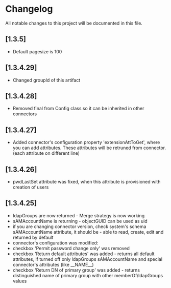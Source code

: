 # Changelog
All notable changes to this project will be documented in this file.

## [1.3.5]
- Default pagesize is 100

## [1.3.4.29]
- Changed groupId of this artifact

## [1.3.4.28]
- Removed final from Config class so it can be inherited in other connectors

## [1.3.4.27]
- Added connector's configuration property 'extensionAttToGet', where you can add attributes. These attributes will be retruned from connector. (each attribute on different line)

## [1.3.4.26]
- pwdLastSet attribute was fixed, when this attribute is provisioned with creation of users

## [1.3.4.25]
- ldapGroups are now returned - Merge strategy is now working
- sAMAccountName is returning - objectGUID can be used as uid
- if you are changing connector version, check system's schema sAMAccountName attribute, it should be - able to read, create, edit and returned by default
- connector's configuration was modified:
 - checkbox 'Permit password change only' was removed
 - checkbox 'Return default attributes' was added - returns all default attributes, if turned off only ldapGroups sAMAccountName and special connector's attributes (like \_\_NAME\_\_)
 - checkbox 'Return DN of primary group' was added - returns distinguished name of primary group with other memberOf/ldapGroups values
